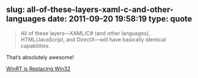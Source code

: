 slug: all-of-these-layers-xaml-c-and-other-languages
date: 2011-09-20 19:58:19
type: quote
---

> All of these layers—XAML/C# (and other languages), HTML/JavaScript, and DirectX—will have basically identical capabilities.

That’s absolutely awesome!

 [WinRT is Replacing Win32](http://www.winsupersite.com/blog/supersite-blog-39/windows8/winrt-replacing-win32-140605)
